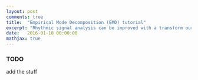 ```yaml
---
layout: post
comments: true
title:  "Empirical Mode Decomposition (EMD) tutorial"
excerpt: "Rhythmic signal analysis can be improved with a transform our of the time domain. While Fourier techniques are traditionally applied, EMD offers an alternative approach to frequency analysis."
date:   2016-01-18 00:00:00
mathjax: true
---
```


### TODO

add the stuff